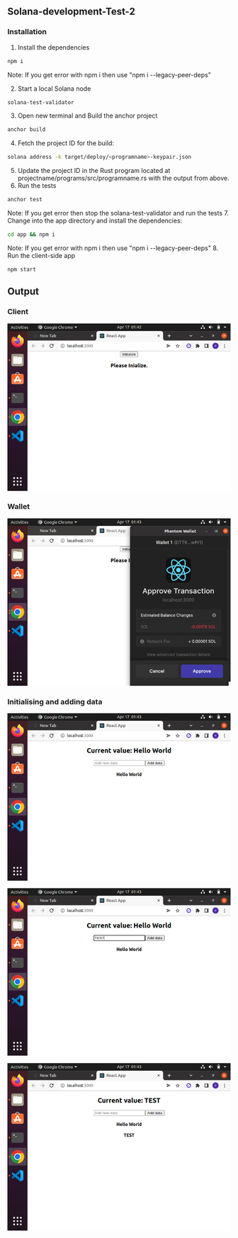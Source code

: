 ## Solana-development-Test-2

### Installation

1. Install the dependencies
```bash
npm i
```
Note: If you get error with npm i then use "npm i --legacy-peer-deps"

2. Start a local Solana node
```bash
solana-test-validator
```
3. Open new terminal and Build the anchor project
```bash
anchor build
```
4. Fetch the project ID for the build:
```bash
solana address -k target/deploy/<programname>-keypair.json
```
5. Update the project ID in the Rust program located at projectname/programs/src/programname.rs with the output from above.
6. Run the tests
```bash
anchor test
```
Note: If you get error then stop the solana-test-validator and run the tests
7. Change into the app directory and install the dependencies:
```bash
cd app && npm i
```
Note: If you get error with npm i then use "npm i --legacy-peer-deps"
8. Run the client-side app
```bash
npm start
```

## Output

### Client 

<img src="img/client.png"> <br/>

### Wallet

<img src="img/wallet.png"> <br/>

### Initialising and adding data

<img src="img/initialised.png"> <br/>

<img src="img/addind data.png"> <br/>

<img src="img/data added.png"> <br/>
